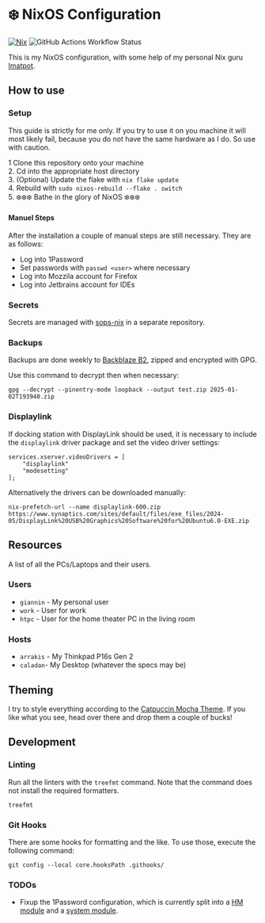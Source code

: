 # ❄️ NixOS Configuration

[![Nix](https://img.shields.io/badge/built%20with-Nix-5277C3.svg?style=flat-square&logo=NixOS&logoColor=white)](https://nixos.org) ![GitHub Actions Workflow Status](https://img.shields.io/github/actions/workflow/status/MasterEvarior/nix-config/quality.yaml?style=flat-square&logo=github&label=Quality%20Check)

This is my NixOS configuration, with some help of my personal Nix guru  [Imatpot](https://github.com/imatpot/dotfiles).

## How to use

### Setup

This guide is strictly for me only. If you try to use it on you machine it will most likely fail, because you do not have the same hardware as I do. So use with caution.

1 Clone this repository onto your machine\
2\. Cd into the appropriate host directory\
3\. (Optional) Update the flake with `nix flake update`\
4\. Rebuild with `sudo nixos-rebuild --flake . switch`\
5\. ❄️❄️❄️ Bathe in the glory of NixOS ❄️❄️❄️

#### Manuel Steps

After the installation a couple of manual steps are still necessary. They are as follows:

- Log into 1Password
- Set passwords with `passwd <user>` where necessary
- Log into Mozzila account for Firefox
- Log into Jetbrains account for IDEs

### Secrets

Secrets are managed with [sops-nix](https://github.com/Mic92/sops-nix) in a separate repository.

### Backups

Backups are done weekly to [Backblaze B2](https://www.backblaze.com/), zipped and encrypted with GPG.

Use this command to decrypt then when necessary:

```shell
gpg --decrypt --pinentry-mode loopback --output test.zip 2025-01-02T193940.zip
```

### Displaylink
If docking station with DisplayLink should be used, it is necessary to include the `displaylink` driver package and set the video driver settings:
```
services.xserver.videoDrivers = [ 
    "displaylink" 
    "modesetting" 
];
```

Alternatively the drivers can be downloaded manually:
```
nix-prefetch-url --name displaylink-600.zip https://www.synaptics.com/sites/default/files/exe_files/2024-05/DisplayLink%20USB%20Graphics%20Software%20for%20Ubuntu6.0-EXE.zip
```

## Resources

A list of all the PCs/Laptops and their users.

### Users

- `giannin` - My personal user
- `work` - User for work
- `htpc` - User for the home theater PC in the living room

### Hosts

- `arrakis` - My Thinkpad P16s Gen 2
- `caladan`- My Desktop (whatever the specs may be)

## Theming

I try to style everything according to the [Catpuccin Mocha Theme](https://github.com/catppuccin). If you like what you see, head over there and drop them a couple of bucks!

## Development

### Linting

Run all the linters with the `treefmt` command. Note that the command does not install the required formatters.

```shell
treefmt
```

### Git Hooks

There are some hooks for formatting and the like. To use those, execute the following command:

```shell
git config --local core.hooksPath .githooks/
```

### TODOs

- Fixup the 1Password configuration, which is currently split into a [HM module](./homeManagerModules/applications/1password) and a [system module](./nixosModules/1Password/).

